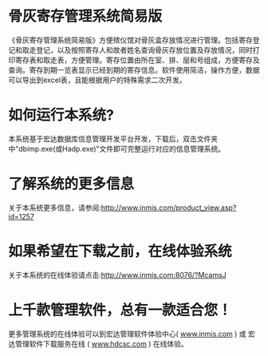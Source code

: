 # 骨灰寄存管理系统简易版

《骨灰寄存管理系统简易版》方便殡仪馆对骨灰盒存放情况进行管理。包括寄存登记和取走登记，以及按照寄存人和故者姓名查询骨灰存放位置及存放情况，同时打印寄存表和取走表，方便管理。寄存位置由所在室、排、层和号组成，方便寄存及查询。寄存到期一览表显示已经到期的寄存信息。软件使用简洁，操作方便，数据可以导出到excel表，且能根据用户的特殊需求二次开发。

# 如何运行本系统?

本系统基于宏达数据库信息管理开发平台开发，下载后，双击文件夹中"dbimp.exe(或Hadp.exe)"文件即可完整运行对应的信息管理系统。

# 了解系统的更多信息

关于本系统更多信息，请参阅:http://www.inmis.com/product_view.asp?id=1257

# 如果希望在下载之前，在线体验系统

关于本系统的在线体验请点击:http://www.inmis.com:8076/?McamsJ

# 上千款管理软件，总有一款适合您！

更多管理系统的在线体验可以到宏达管理软件体验中心( www.inmis.com ) 或 宏达管理软件下载服务在线 ( www.hdcsc.com ) 在线体验。

